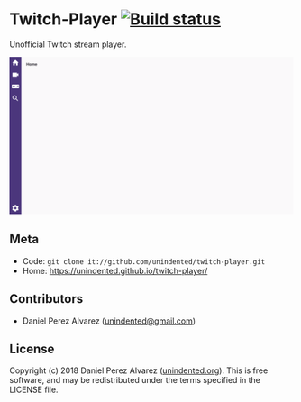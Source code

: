 # Twitch-Player [![Build status](https://img.shields.io/travis/com/unindented/twitch-player.svg)](https://travis-ci.com/unindented/twitch-player)

Unofficial Twitch stream player.

![Screenshot of web app](projects/twitch-web/docs/screenshot.png)

## Meta

- Code: `git clone it://github.com/unindented/twitch-player.git`
- Home: <https://unindented.github.io/twitch-player/>

## Contributors

- Daniel Perez Alvarez ([unindented@gmail.com](mailto:unindented@gmail.com))

## License

Copyright (c) 2018 Daniel Perez Alvarez ([unindented.org](https://unindented.org/)). This is free software, and may be redistributed under the terms specified in the LICENSE file.
